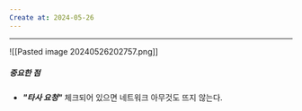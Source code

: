 ```yaml
---
Create at: 2024-05-26
---
```

---

![[Pasted image 20240526202757.png]]

##### 중요한 점
- ***"타사 요청"*** 체크되어 있으면 네트워크 아무것도 뜨지 않는다.